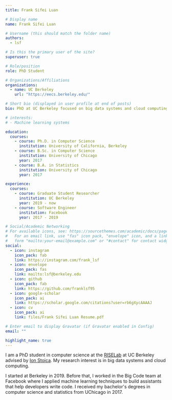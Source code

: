 ```yaml
---
title: Frank Sifei Luan

# Display name
name: Frank Sifei Luan

# Username (this should match the folder name)
authors:
  - lsf

# Is this the primary user of the site?
superuser: true

# Role/position
role: PhD Student

# Organizations/Affiliations
organizations:
  - name: UC Berkeley
    url: "https://eecs.berkeley.edu/"

# Short bio (displayed in user profile at end of posts)
bio: PhD at UC Berkeley focused on big data systems and cloud computing.

# interests:
# - Machine learning systems

education:
  courses:
    - course: Ph.D. in Computer Science
      institution: University of California, Berkeley
    - course: B.Sc. in Computer Science
      institution: University of Chicago
      year: 2017
    - course: B.A. in Statistics
      institution: University of Chicago
      year: 2017

experience:
  courses:
    - course: Graduate Student Researcher
      institution: UC Berkeley
      year: 2019 - now
    - course: Software Engineer
      institution: Facebook
      year: 2017 - 2019

# Social/Academic Networking
# For available icons, see: https://sourcethemes.com/academic/docs/page-builder/#icons
#   For an email link, use "fas" icon pack, "envelope" icon, and a link in the
#   form "mailto:your-email@example.com" or "#contact" for contact widget.
social:
  - icon: instagram
    icon_pack: fab
    link: https://instagram.com/frank_lsf
  - icon: envelope
    icon_pack: fas
    link: mailto:lsf@berkeley.edu
  - icon: github
    icon_pack: fab
    link: https://github.com/franklsf95
  - icon: google-scholar
    icon_pack: ai
    link: https://scholar.google.com/citations?user=rb6gXycAAAAJ
  - icon: cv
    icon_pack: ai
    link: files/Frank Sifei Luan Resume.pdf

# Enter email to display Gravatar (if Gravatar enabled in Config)
email: ""

highlight_name: true
---
```


I am a PhD student in computer science at the [RISELab](https://rise.cs.berkeley.edu/) at UC Berkeley advised by [Ion Stoica](http://people.eecs.berkeley.edu/~istoica/). My research interest is in big data systems and cloud computing.

I started at Berkeley in 2019. Before that, I worked in the Big Code team at Facebook where I applied machine learning techniques to build assistants that help developers write code. I received my bachelor's degrees in computer science and statistics from UChicago in 2017.
